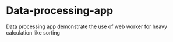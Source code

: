 # Data-processing-app
Data processing app demonstrate the use of web worker for heavy calculation like sorting
